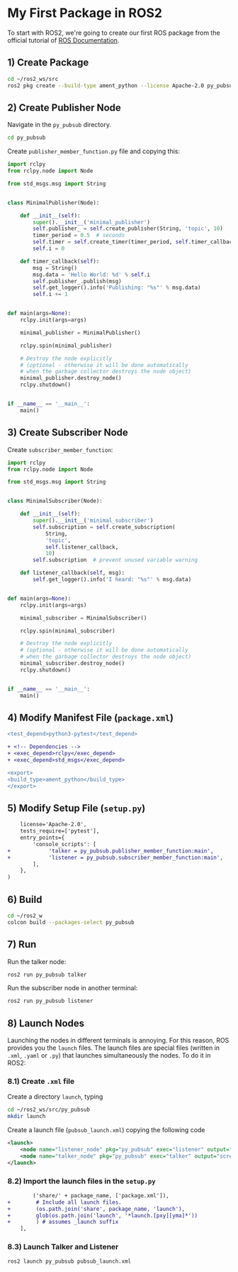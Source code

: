 # My First Package in ROS2
To start with ROS2, we're going to create our first ROS package from the official tutorial of [ROS Documentation](https://docs.ros.org/en/jazzy/Tutorials/Beginner-Client-Libraries/Writing-A-Simple-Py-Publisher-And-Subscriber.html).

## 1) Create Package
```bash
cd ~/ros2_ws/src
ros2 pkg create --build-type ament_python --license Apache-2.0 py_pubsub
```

## 2) Create Publisher Node
Navigate in the `py_pubsub` directory.
```bash
cd py_pubsub
```
Create `publisher_member_function.py` file and copying this:
```python
import rclpy
from rclpy.node import Node

from std_msgs.msg import String


class MinimalPublisher(Node):

    def __init__(self):
        super().__init__('minimal_publisher')
        self.publisher_ = self.create_publisher(String, 'topic', 10)
        timer_period = 0.5  # seconds
        self.timer = self.create_timer(timer_period, self.timer_callback)
        self.i = 0

    def timer_callback(self):
        msg = String()
        msg.data = 'Hello World: %d' % self.i
        self.publisher_.publish(msg)
        self.get_logger().info('Publishing: "%s"' % msg.data)
        self.i += 1


def main(args=None):
    rclpy.init(args=args)

    minimal_publisher = MinimalPublisher()

    rclpy.spin(minimal_publisher)

    # Destroy the node explicitly
    # (optional - otherwise it will be done automatically
    # when the garbage collector destroys the node object)
    minimal_publisher.destroy_node()
    rclpy.shutdown()


if __name__ == '__main__':
    main()
```

## 3) Create Subscriber Node
Create `subscriber_member_function`:
```python
import rclpy
from rclpy.node import Node

from std_msgs.msg import String


class MinimalSubscriber(Node):

    def __init__(self):
        super().__init__('minimal_subscriber')
        self.subscription = self.create_subscription(
            String,
            'topic',
            self.listener_callback,
            10)
        self.subscription  # prevent unused variable warning

    def listener_callback(self, msg):
        self.get_logger().info('I heard: "%s"' % msg.data)


def main(args=None):
    rclpy.init(args=args)

    minimal_subscriber = MinimalSubscriber()

    rclpy.spin(minimal_subscriber)

    # Destroy the node explicitly
    # (optional - otherwise it will be done automatically
    # when the garbage collector destroys the node object)
    minimal_subscriber.destroy_node()
    rclpy.shutdown()


if __name__ == '__main__':
    main()
```

## 4) Modify Manifest File (`package.xml`)
```diff
<test_depend>python3-pytest</test_depend>

+ <!-- Dependencies -->
+ <exec_depend>rclpy</exec_depend>
+ <exec_depend>std_msgs</exec_depend>

<export>
<build_type>ament_python</build_type>
</export>
```

## 5) Modify Setup File (`setup.py`)
```diff
    license='Apache-2.0',
    tests_require=['pytest'],
    entry_points={
        'console_scripts': [
+            'talker = py_pubsub.publisher_member_function:main',
+            'listener = py_pubsub.subscriber_member_function:main',
        ],
    },
)
```

## 6) Build
```bash
cd ~/ros2_w
colcon build --packages-select py_pubsub
```

## 7) Run
Run the talker node:
```bash
ros2 run py_pubsub talker
```
Run the subscriber node in another terminal:
```bash
ros2 run py_pubsub listener
```

## 8) Launch Nodes
Launching the nodes in different terminals is annoying. For this reason, ROS provides you the `launch` files. The launch files are special files (written in `.xml`, `.yaml` or `.py`) that launches simultaneously the nodes. To do it in ROS2:

### 8.1) Create `.xml` file
Create a directory `launch`, typing
```bash
cd ~/ros2_ws/src/py_pubsub
mkdir launch
```
Create a launch file (`pubsub_launch.xml`) copying the following code
```xml
<launch>
    <node name="listener_node" pkg="py_pubsub" exec="listener" output="screen"/>
    <node name="talker_node" pkg="py_pubsub" exec="talker" output="screen"/>
</launch>
```

### 8.2) Import the launch files in the `setup.py`
```diff
        ('share/' + package_name, ['package.xml']),
+        # Include all launch files.
+        (os.path.join('share', package_name, 'launch'),
+        glob(os.path.join('launch', '*launch.[pxy][yma]*'))
+        ) # assumes _launch suffix
    ],
```

### 8.3) Launch Talker and Listener
```bash
ros2 launch py_pubsub pubsub_launch.xml
```
